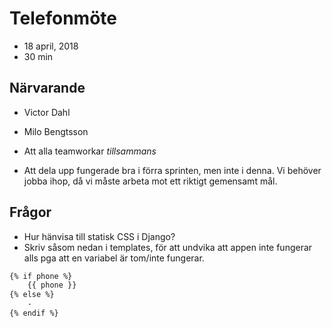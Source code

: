 # Telefonmöte 
* 18 april, 2018
* 30 min

## Närvarande
* Victor Dahl
* Milo Bengtsson

* Att alla teamworkar *tillsammans*
* Att dela upp fungerade bra i förra sprinten, men inte i denna. Vi behöver jobba ihop, då vi måste arbeta mot ett riktigt gemensamt mål. 


## Frågor
* Hur hänvisa till statisk CSS i Django?
* Skriv såsom nedan i templates, för att undvika att appen inte fungerar alls pga att en variabel är tom/inte fungerar.
```HTML
{% if phone %}
    {{ phone }}
{% else %}
    -
{% endif %}
```
